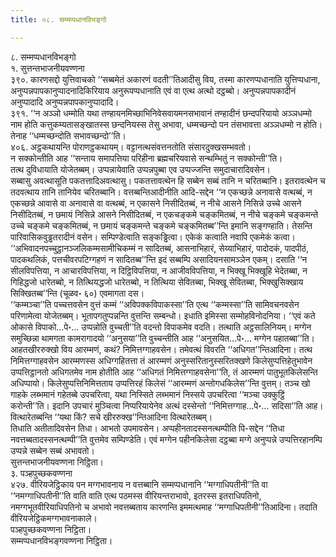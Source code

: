 ```yaml
---
title: ०८. सम्मप्पधानविभङ्गो

---
```

८. सम्मप्पधानविभङ्गो  
१. सुत्तन्तभाजनीयवण्णना  
३९०. कारणसद्दो युत्तिवाचको ‘‘सब्बमेतं अकारणं वदती’’तिआदीसु विय, तस्मा कारणप्पधानाति युत्तिप्पधाना, अनुप्पन्नपापकानुप्पादनादिकिरियाय अनुरूपप्पधानाति एवं वा एत्थ अत्थो दट्ठब्बो। अनुप्पन्नपापकादीनं अनुप्पादादि अनुप्पन्नपापकानुप्पादादि।  
३९१. ‘‘न अञ्ञो धम्मोति यथा तण्हायनमिच्छाभिनिवेसवायमनसभावानं तण्हादीनं छन्दपरियायो अञ्ञधम्मो नाम होति कत्तुकम्यतासङ्खातस्स छन्दनियस्स तेसु अभावा, धम्मच्छन्दो पन तंसभावत्ता अञ्ञधम्मो न होति। तेनाह ‘‘धम्मच्छन्दोति सभावच्छन्दो’’ति।  
४०६. अट्ठकथायन्ति पोराणट्ठकथायम्। वट्टानत्थसंवत्तनतोति संसारदुक्खसम्भवतो।  
न सक्कोन्तीति आह ‘‘सन्ताय समापत्तिया परिहीना ब्रह्मचरियवासे सन्थम्भितुं न सक्कोन्ती’’ति।  
तत्थ दुविधायाति योजेतब्बम्। उप्पन्नायेवाति उप्पन्नपुब्बा एव उप्पज्जन्ति समुदाचारादिवसेन।  
सब्बासु अवत्थासूति पकतत्तादिअवत्थासु। पकतत्तावत्थेन हि सब्बेन सब्बं तानि न चरितब्बानि। इतरावत्थेन च तदवत्थाय तानि तानियेव चरितब्बानि। वत्तब्बन्तिआदीनीति आदि-सद्देन ‘‘न एकच्छन्ने अनावासे वत्थब्बं, न एकच्छन्ने आवासे वा अनावासे वा वत्थब्बं, न एकासने निसीदितब्बं, न नीचे आसने निसिन्ने उच्चे आसने निसीदितब्बं, न छमायं निसिन्ने आसने निसीदितब्बं, न एकचङ्कमे चङ्कमितब्बं, न नीचे चङ्कमे चङ्कमन्ते उच्चे चङ्कमे चङ्कमितब्बं, न छमायं चङ्कमन्ते चङ्कमे चङ्कमितब्ब’’न्ति इमानि सङ्गण्हाति। तेसन्ति पारिवासिकवुड्ढतरादीनं वसेन। सम्पिण्डेत्वाति सङ्कड्ढित्वा। एकेकं कत्वाति नवापि एकमेकं कत्वा। ‘‘अभिवादनपच्चुट्ठानञ्जलिकम्मसामीचिकम्मं न सादितब्बं, आसनाभिहारं, सेय्याभिहारं, पादोदकं, पादपीठं, पादकथलिकं, पत्तचीवरपटिग्गहणं न सादितब्ब’’न्ति इदं सब्बम्पि असादियनसामञ्ञेन एकम्। दसाति ‘‘न सीलविपत्तिया, न आचारविपत्तिया, न दिट्ठिविपत्तिया, न आजीवविपत्तिया, न भिक्खू भिक्खूहि भेदेतब्बा, न गिहिद्धजो धारेतब्बो, न तित्थियद्धजो धारेतब्बो, न तित्थिया सेवितब्बा, भिक्खू सेवितब्बा, भिक्खुसिक्खाय सिक्खितब्ब’’न्ति (चूळव॰ ६०) एवमागता दस।  
‘‘कम्मञ्चा’’ति पच्चत्तवसेन वुत्तं कम्मं ‘‘अविपक्कविपाकस्सा’’ति एत्थ ‘‘कम्मस्सा’’ति सामिवचनवसेन परिणामेत्वा योजेतब्बम्। भूतापगतुप्पन्नन्ति वुत्तन्ति सम्बन्धो। इधाति इमिस्सा सम्मोहविनोदनिया। ‘‘एवं कते ओकासे विपाको…पे॰… उप्पन्नोति वुच्चती’’ति वदन्तो विपाकमेव वदति। तत्थाति अट्ठसालिनियम्। मग्गेन समुच्छिन्ना थामगता कामरागादयो ‘‘अनुसया’’ति वुच्चन्तीति आह ‘‘अनुसयित…पे॰… मग्गेन पहातब्बा’’ति।  
आहतखीररुक्खो विय आरम्मणं, कथं? निमित्तग्गाहवसेन। तमेवत्थं विवरति ‘‘अधिगत’’न्तिआदिना। तत्थ निमित्तग्गाहवसेन आरम्मणस्स अधिग्गहितत्ता तं आरम्मणं अनुस्सरितानुस्सरितक्खणे किलेसुप्पत्तिहेतुभावेन उप्पत्तिट्ठानतो अधिगतमेव नाम होतीति आह ‘‘अधिगतं निमित्तग्गाहवसेना’’ति, तं आरम्मणं पातुभूतकिलेसन्ति अधिप्पायो। किलेसुप्पत्तिनिमित्तताय उप्पत्तिरहं किलेसं ‘‘आरम्मणं अन्तोगधकिलेस’’न्ति वुत्तम्। तञ्च खो गाहके लब्भमानं गहेतब्बे उपचरित्वा, यथा निस्सिते लब्भमानं निस्सये उपचरित्वा ‘‘मञ्चा उक्कुट्ठिं करोन्ती’’ति। इदानि उपचारं मुञ्चित्वा निप्परियायेनेव अत्थं दस्सेन्तो ‘‘निमित्तग्गाह…पे॰… सदिसा’’ति आह। वित्थारेतब्बन्ति ‘‘यथा किं? सचे खीररुक्ख’’न्तिआदिना वित्थारेतब्बम्।  
तिधाति अतीतादिवसेन तिधा। आभतो उपमावसेन। अप्पहीनतादस्सनत्थम्पीति पि-सद्देन ‘‘तिधा नवत्तब्बतादस्सनत्थम्पी’’ति वुत्तमेव सम्पिण्डेति। एवं मग्गेन पहीनकिलेसा दट्ठब्बा मग्गे अनुप्पन्ने उप्पत्तिरहानम्पि उप्पन्ने सब्बेन सब्बं अभावतो।  
सुत्तन्तभाजनीयवण्णना निट्ठिता।  
३. पञ्हपुच्छकवण्णना  
४२७. वीरियजेट्ठिकाय पन मग्गभावनाय न वत्तब्बानि सम्मप्पधानानि ‘‘मग्गाधिपतीनी’’ति वा ‘‘नमग्गाधिपतीनी’’ति वाति वाति एत्थ पठमस्स वीरियन्तराभावो, इतरस्स इतराधिपतिनो, नमग्गभूतवीरियाधिपतिनो च अभावो नवत्तब्बताय कारणन्ति इममत्थमाह ‘‘मग्गाधिपतीनी’’तिआदिना। तदाति वीरियजेट्ठिकमग्गभावनाकाले।  
पञ्हपुच्छकवण्णना निट्ठिता।  
सम्मप्पधानविभङ्गवण्णना निट्ठिता।  